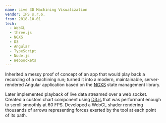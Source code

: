 ```yaml
---
name: Live 3D Machining Visualization
vendor: IPS s.r.o.
from: 2018-10-01
tech:
  - WebGL
  - three.js
  - NGXS
  - D3
  - Angular
  - TypeScript
  - Node.js
  - WebSockets
---
```


Inherited a messy proof of concept of an app that would play back a recording of a
machining run; turned it into a modern, maintainable, server-rendered Angular
application based on the [NGXS](https://github.com/ngxs/store/) state management library.


Later implemented playback of live data streamed over a web socket.
Created a custom chart component using [D3.js](https://d3js.org/) that was
performant enough to scroll smoothly at 60 FPS. Developed a WebGL shader rendering
thousands of arrows representing forces exerted by the tool at each point of its path.
